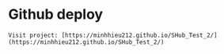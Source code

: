 # Github deploy

    Visit project: [https://minhhieu212.github.io/SHub_Test_2/](https://minhhieu212.github.io/SHub_Test_2/)



